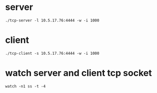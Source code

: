 # server

```
./tcp-server -l 10.5.17.76:4444 -w -i 1000
```

# client

```
./tcp-client -s 10.5.17.76:4444 -w -i 1000
```

# watch server and client tcp socket

```
watch -n1 ss -t -4
```
